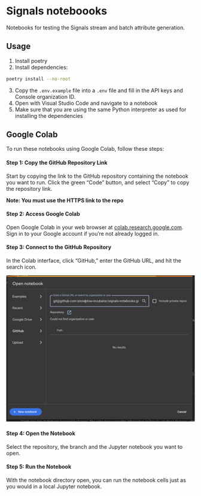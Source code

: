 # Signals noteboooks

Notebooks for testing the Signals stream and batch attribute generation.

## Usage

1. Install poetry
2. Install dependencies:

```sh
poetry install --no-root
```

3. Copy the `.env.example` file into a `.env` file and fill in the API keys and Console organization ID.
4. Open with Visual Studio Code and navigate to a notebook
5. Make sure that you are using the same Python interpreter as used for installing the dependencies

## Google Colab
To run these notebooks using Google Colab, follow these steps:

#### Step 1: Copy the GitHub Repository Link
Start by copying the link to the GitHub repository containing the notebook you want to run. Click the green “Code” button, and select “Copy” to copy the repository link. 

**Note: You must use the HTTPS link to the repo**

#### Step 2: Access Google Colab
Open Google Colab in your web browser at [colab.research.google.com](colab.research.google.com). Sign in to your Google account if you’re not already logged in.

#### Step 3: Connect to the GitHub Repository
In the Colab interface, click “GitHub,” enter the GitHub URL, and hit the search icon.

![link to github](images/link_to_github.png)

#### Step 4: Open the Notebook
Select the repository, the branch and the Jupyter notebook you want to open.

#### Step 5: Run the Notebook
With the notebook directory open, you can run the notebook cells just as you would in a local Jupyter notebook.


